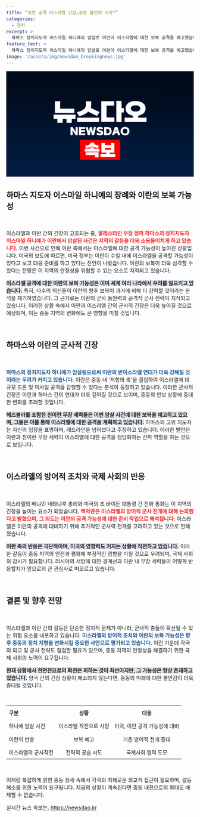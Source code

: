 ```yaml
---
title: “이란 공격 이스라엘 긴장…중동 불안의 시작?”
categories:
  - 정치
excerpt: >
  하마스 정치지도자 이스마일 하니예의 암살로 이란이 이스라엘에 대한 보복 공격을 예고했습니다. 미국도 이에 대비 중이며, 중동 상황이 긴장감으로 가득 차고 있습니다. 과연 또 다른 전면전의 불씨가 될 것인가?
feature_text: >
  하마스 정치지도자 이스마일 하니예의 암살로 이란이 이스라엘에 대한 보복 공격을 예고했습니다. 미국도 이에 대비 중이며, 중동 상황이 긴장감으로 가득 차고 있습니다. 과연 또 다른 전면전의 불씨가 될 것인가?
image: '/assets/img/newsdao_breakingnews.jpg'
---
```


<p><img src="/assets/img/newsdao_breakingnews.jpg" alt="cryptoinkorea 속보" /></p>

<h2 data-ke-size="size26">하마스 지도자 이스마일 하니예의 장례와 이란의 보복 가능성</h2>

<p data-ke-size="size16">&nbsp;</p>

<p>이스라엘과 이란 간의 긴장이 고조되는 중, <b><span style="color: #ee2323;">팔레스타인 무장 정파 하마스의 정치지도자 이스마일 하니예가 이란에서 암살된 사건은 지역의 갈등을 더욱 소용돌이치게 하고 있습니다.</span></b> 이번 사건으로 인해 이란 측에서는 이스라엘에 대한 공격 가능성이 높아진 상황입니다. 미국의 보도에 따르면, 미국 정부는 이란이 수일 내에 이스라엘을 공격할 가능성이 있다고 보고 대응 준비를 하고 있다는 전언이 나왔습니다. 이란의 보복이 더욱 심각할 수 있다는 전망은 이 지역의 안정성을 위협할 수 있는 요소로 지적되고 있습니다.</p>

<p><b><span style="background-color: #21538527;">이스라엘 공격에 대한 이란의 보복 가능성은 이미 세계 여러 나라에서 우려를 일으키고 있습니다.</span></b> 특히, 다수의 외신들이 이란의 향후 보복이 과거에 비해 더 강력할 것이라는 분석을 제기하였습니다. 그 근거로는 이란의 군사 동원력과 공격적 군사 전략이 지적되고 있습니다. 이러한 상황 속에서 이란과 이스라엘 간의 군사적 긴장은 더욱 높아질 것으로 예상되며, 이는 중동 지역의 변화에도 큰 영향을 미칠 것입니다.</p>

<p data-ke-size="size16">&nbsp;</p>

<h2 data-ke-size="size26">하마스와 이란의 군사적 긴장</h2>

<p data-ke-size="size16">&nbsp;</p>

<p><b><span style="color: #1a5490;">하마스의 정치지도자 하니예가 암살됨으로써 이란의 반이스라엘 연대가 더욱 강해질 것이라는 우려가 커지고 있습니다.</span></b> 이란은 중동 내 '저항의 축'을 결집하여 이스라엘에 대규모 드론 및 미사일 공격을 감행할 수 있다는 분석이 등장하고 있습니다. 이러한 군사적 긴장은 이란과 하마스 간의 연대가 더욱 깊어질 것으로 보이며, 중동의 안보 상황에 중대한 변화를 초래할 것입니다.</p>

<p><b><span style="background-color: #21538527;">헤즈볼라를 포함한 친이란 무장 세력들은 이번 암살 사건에 대한 보복을 예고하고 있으며, 그들은 이를 통해 이스라엘에 대한 공격을 계획하고 있습니다.</span></b> 하마스의 고위 지도자는 자신의 입장을 표명하며, 레드라인을 넘어섰다고 주장하고 있습니다. 이러한 발언은 이란과 친이란 무장 세력이 이스라엘에 대한 공격을 정당화하는 산파 역할을 하는 것으로 보입니다.</p>

<p data-ke-size="size16">&nbsp;</p>

<h2 data-ke-size="size26">이스라엘의 방어적 조치와 국제 사회의 반응</h2>

<p data-ke-size="size16">&nbsp;</p>

<p>이스라엘의 베냐민 네타냐후 총리와 미국의 조 바이든 대통령 간 전화 통화는 이 지역의 긴장을 높이는 요소가 되었습니다. <b><span style="color: #ee2323;">백악관은 이스라엘의 방어적 군사 전개에 대해 논의했다고 밝혔으며, 그 의도는 이란의 공격 가능성에 대한 준비 작업으로 해석됩니다.</span></b> 이스라엘은 이란의 공격에 대비하기 위해 추가적인 군사력 전개를 고려하고 있는 것으로 전해졌습니다.</p>

<p><b><span style="background-color: #21538527;">이란 측의 반응은 극단적이며, 미국의 영향력도 커지는 상황에 직면하고 있습니다.</span></b> 이러한 갈등이 중동 지역의 안전과 평화에 부정적인 영향을 미칠 것으로 우려되며, 국제 사회의 감시가 필요합니다. 러시아의 서방에 대한 경계선과 이란 내 무장 세력들이 어떻게 반응할지가 앞으로의 큰 관심사로 떠오르고 있습니다.</p>

<p data-ke-size="size16">&nbsp;</p>

<h2 data-ke-size="size26">결론 및 향후 전망</h2>

<p data-ke-size="size16">&nbsp;</p>

<p>이스라엘과 이란 간의 갈등은 단순한 정치적 문제가 아니라, 군사적 충돌이 확산될 수 있는 위험 요소를 내포하고 있습니다. <b><span style="color: #1a5490;">이스라엘의 방어적 조치와 이란의 보복 가능성은 향후 중동의 정치 지형을 변화시킬 중요한 사안으로 평가되고 있습니다.</span></b> 이런 가운데 각국의 외교 및 군사 전략도 점검할 필요가 있으며, 중동 지역의 안정성을 해결하기 위한 국제 사회의 노력이 요구됩니다.</p>

<p><b><span style="background-color: #21538527;">현재 상황에서 전면전으로의 확전은 피하는 것이 최선이지만, 그 가능성은 항상 존재하고 있습니다.</span></b> 양국 간의 긴장 상황이 해소되지 않는다면, 중동의 미래에 대한 불안감이 더욱 증대될 것입니다.</p>

<p data-ke-size="size16">&nbsp;</p>

<table style="width: 100%; border-collapse: collapse;">
<tr>
<th style="text-align: left;">구분</th>
<th style="text-align: center; height: 30px;"><b>상황</b></th>
<th style="text-align: center; height: 30px;"><b>대응</b></th>
</tr>
<tr>
<td style="text-align: left;">하니예 암살 사건</td>
<td style="text-align: center; height: 30px;">이스라엘 작전으로 사망</td>
<td style="text-align: center; height: 30px;">미국, 이란 공격 가능성에 대비</td>
</tr>
<tr>
<td style="text-align: left;">이란의 반응</td>
<td style="text-align: center; height: 30px;">보복 예고</td>
<td style="text-align: center; height: 30px;">기존 방어적 전개 증대</td>
</tr>
<tr>
<td style="text-align: left;">이스라엘의 군사작전</td>
<td style="text-align: center; height: 30px;">전략적 공습 시도</td>
<td style="text-align: center; height: 30px;">국제사회 협력 도모</td>
</tr>
</table>

<p data-ke-size="size16">&nbsp;</p>

<p>이처럼 복잡하게 얽힌 중동 정세 속에서 각국의 지혜로운 외교적 접근이 필요하며, 갈등 해소를 위한 노력이 요구됩니다. 지금의 상황이 계속된다면 중동 내전으로의 확대도 배제할 수 없습니다.</p>
실시간 뉴스 속보는, <a href="https://newsdao.kr" rel="dofollow">https://newsdao.kr</a>


